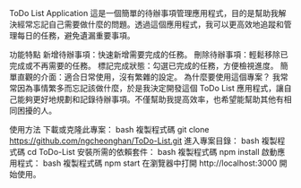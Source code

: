 ToDo List Application
這是一個簡單的待辦事項管理應用程式，目的是幫助我解決經常忘記自己需要做什麼的問題。透過這個應用程式，我可以更高效地追蹤和管理每日的任務，避免遺漏重要事項。

功能特點
新增待辦事項：快速新增需要完成的任務。
刪除待辦事項：輕鬆移除已完成或不再需要的任務。
標記完成狀態：勾選已完成的任務，方便檢視進度。
簡單直觀的介面：適合日常使用，沒有繁雜的設定。
為什麼要使用這個專案？
我常常因為事情繁多而忘記該做什麼，於是我決定開發這個 ToDo List 應用程式，讓自己能夠更好地規劃和記錄待辦事項。不僅幫助我提高效率，也希望能幫助其他有相同困擾的人。

使用方法
下載或克隆此專案：
bash
複製程式碼
git clone https://github.com/ngcheonghan/ToDo-List.git
進入專案目錄：
bash
複製程式碼
cd ToDo-List
安裝所需的依賴套件：
bash
複製程式碼
npm install
啟動應用程式：
bash
複製程式碼
npm start
在瀏覽器中打開 http://localhost:3000 開始使用。
